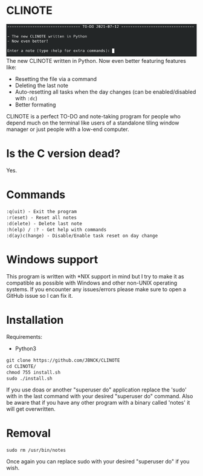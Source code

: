 # CLINOTE
![](demos/demo1.png)
The new CLINOTE written in Python. Now even better featuring features like:
- Resetting the file via a command
- Deleting the last note
- Auto-resetting all tasks when the day changes (can be enabled/disabled with `:dc`)
- Better formating

CLINOTE is a perfect TO-DO and note-taking program for people who depend much on the terminal like users of a standalone tiling window manager or just people with a low-end computer.
# Is the C version dead?
Yes.
# Commands
```
:q(uit) - Exit the program
:r(eset) - Reset all notes
:d(elete) - Delete last note
:h(elp) / :? - Get help with commands
:d(ay)c(hange) - Disable/Enable task reset on day change
```
# Windows support
This program is written with *NIX support in mind but I try to make it as compatible as possible with Windows and other non-UNIX operating systems. If you encounter any issues/errors please make sure to open a GitHub issue so I can fix it.
# Installation
Requirements:
- Python3

```
git clone https://github.com/JBNCK/CLINOTE
cd CLINOTE/
chmod 755 install.sh
sudo ./install.sh
```
If you use doas or another "superuser do" application replace the 'sudo' with in the last command with your desired "superuser do" command. Also be aware that if you have any other program with a binary called 'notes' it will get overwritten.
# Removal
```
sudo rm /usr/bin/notes
```
Once again you can replace sudo with your desired "superuser do" if you wish.

